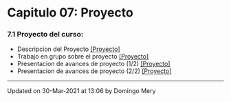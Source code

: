 
# Capitulo 07: Proyecto
### 7.1 Proyecto del curso:
* Descripcion del Proyecto [[Proyecto]](https://github.com/domingomery/patrones/tree/master/proyecto)
* Trabajo en grupo sobre el proyecto [[Proyecto]](https://github.com/domingomery/patrones/tree/master/proyecto)
* Presentacion de avances de proyecto (1/2) [[Proyecto]](https://github.com/domingomery/patrones/tree/master/proyecto/PresentacionesAvance)
* Presentacion de avances de proyecto (2/2) [[Proyecto]](https://github.com/domingomery/patrones/tree/master/proyecto/PresentacionesAvance)
---


Updated on 30-Mar-2021 at 13:06 by Domingo Mery
